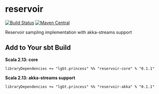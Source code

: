 # reservoir

[![Build Status](https://travis-ci.org/NthPortal/reservoir.svg?branch=master)](https://travis-ci.org/NthPortal/reservoir)
[![Maven Central](https://maven-badges.herokuapp.com/maven-central/lgbt.princess/reservoir-core_2.13/badge.svg)](https://maven-badges.herokuapp.com/maven-central/lgbt.princess/reservoir-core_2.13)

Reservoir sampling implementation with akka-streams support

## Add to Your sbt Build

**Scala 2.13: core**

```sbtshell
libraryDependencies += "lgbt.princess" %% "reservoir-core" % "0.1.1"
```

**Scala 2.13: akka-streams support**

```sbtshell
libraryDependencies += "lgbt.princess" %% "reservoir-akka" % "0.1.1"
```
